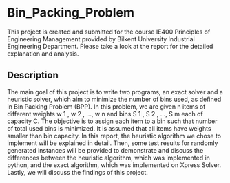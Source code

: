 # Bin_Packing_Problem
This project is created and submitted for the course IE400 Principles of Engineering Management provided by Bilkent University Industrial Engineering Department.
Please take a look at the report for the detailed explanation and analysis. 
## Description
The main goal of this project is to write two programs, an exact solver and a heuristic solver, which aim to minimize the number of bins used, as defined in Bin Packing Problem (BPP). In this problem, we are given n items of different weights w 1 , w 2 , …, w n and bins S 1 , S 2 , …, S m each of capacity C. The objective is to assign each item to a bin such that number of total used bins is minimized. It is assumed that all items have weights smaller than bin capacity. In this report, the heuristic algorithm we chose to implement will be explained in detail. Then, some test results for randomly generated instances will be provided to demonstrate and discuss the differences between the heuristic algorithm, which was implemented in python, and the exact algorithm, which was implemented on Xpress Solver. Lastly, we will discuss the findings of this project.
